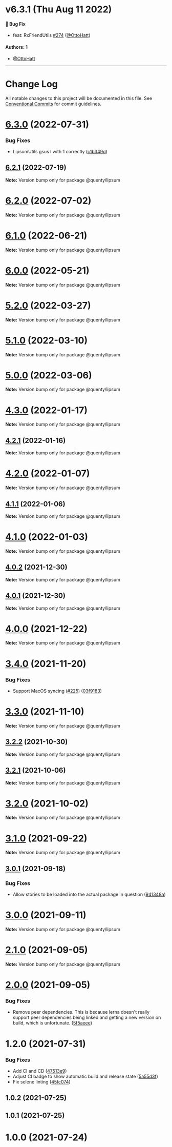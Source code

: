 # v6.3.1 (Thu Aug 11 2022)

#### 🐛 Bug Fix

- feat: RxFriendUtils [#274](https://github.com/Quenty/NevermoreEngine/pull/274) ([@OttoHatt](https://github.com/OttoHatt))

#### Authors: 1

- [@OttoHatt](https://github.com/OttoHatt)

---

# Change Log

All notable changes to this project will be documented in this file.
See [Conventional Commits](https://conventionalcommits.org) for commit guidelines.

# [6.3.0](https://github.com/Quenty/NevermoreEngine/compare/@quenty/lipsum@6.2.1...@quenty/lipsum@6.3.0) (2022-07-31)


### Bug Fixes

* LipsumUtils gsus l with 1 correctly ([c1b349d](https://github.com/Quenty/NevermoreEngine/commit/c1b349d4fc58dd9330810a328eeef5c1665bbb5d))





## [6.2.1](https://github.com/Quenty/NevermoreEngine/compare/@quenty/lipsum@6.2.0...@quenty/lipsum@6.2.1) (2022-07-19)

**Note:** Version bump only for package @quenty/lipsum





# [6.2.0](https://github.com/Quenty/NevermoreEngine/compare/@quenty/lipsum@6.1.0...@quenty/lipsum@6.2.0) (2022-07-02)

**Note:** Version bump only for package @quenty/lipsum





# [6.1.0](https://github.com/Quenty/NevermoreEngine/compare/@quenty/lipsum@6.0.0...@quenty/lipsum@6.1.0) (2022-06-21)

**Note:** Version bump only for package @quenty/lipsum





# [6.0.0](https://github.com/Quenty/NevermoreEngine/compare/@quenty/lipsum@5.2.0...@quenty/lipsum@6.0.0) (2022-05-21)

**Note:** Version bump only for package @quenty/lipsum





# [5.2.0](https://github.com/Quenty/NevermoreEngine/compare/@quenty/lipsum@5.1.0...@quenty/lipsum@5.2.0) (2022-03-27)

**Note:** Version bump only for package @quenty/lipsum





# [5.1.0](https://github.com/Quenty/NevermoreEngine/compare/@quenty/lipsum@5.0.0...@quenty/lipsum@5.1.0) (2022-03-10)

**Note:** Version bump only for package @quenty/lipsum





# [5.0.0](https://github.com/Quenty/NevermoreEngine/compare/@quenty/lipsum@4.3.0...@quenty/lipsum@5.0.0) (2022-03-06)

**Note:** Version bump only for package @quenty/lipsum





# [4.3.0](https://github.com/Quenty/NevermoreEngine/compare/@quenty/lipsum@4.2.1...@quenty/lipsum@4.3.0) (2022-01-17)

**Note:** Version bump only for package @quenty/lipsum





## [4.2.1](https://github.com/Quenty/NevermoreEngine/compare/@quenty/lipsum@4.2.0...@quenty/lipsum@4.2.1) (2022-01-16)

**Note:** Version bump only for package @quenty/lipsum





# [4.2.0](https://github.com/Quenty/NevermoreEngine/compare/@quenty/lipsum@4.1.1...@quenty/lipsum@4.2.0) (2022-01-07)

**Note:** Version bump only for package @quenty/lipsum





## [4.1.1](https://github.com/Quenty/NevermoreEngine/compare/@quenty/lipsum@4.1.0...@quenty/lipsum@4.1.1) (2022-01-06)

**Note:** Version bump only for package @quenty/lipsum





# [4.1.0](https://github.com/Quenty/NevermoreEngine/compare/@quenty/lipsum@4.0.2...@quenty/lipsum@4.1.0) (2022-01-03)

**Note:** Version bump only for package @quenty/lipsum





## [4.0.2](https://github.com/Quenty/NevermoreEngine/compare/@quenty/lipsum@4.0.1...@quenty/lipsum@4.0.2) (2021-12-30)

**Note:** Version bump only for package @quenty/lipsum





## [4.0.1](https://github.com/Quenty/NevermoreEngine/compare/@quenty/lipsum@4.0.0...@quenty/lipsum@4.0.1) (2021-12-30)

**Note:** Version bump only for package @quenty/lipsum





# [4.0.0](https://github.com/Quenty/NevermoreEngine/compare/@quenty/lipsum@3.4.0...@quenty/lipsum@4.0.0) (2021-12-22)

**Note:** Version bump only for package @quenty/lipsum





# [3.4.0](https://github.com/Quenty/NevermoreEngine/compare/@quenty/lipsum@3.3.0...@quenty/lipsum@3.4.0) (2021-11-20)


### Bug Fixes

* Support MacOS syncing ([#225](https://github.com/Quenty/NevermoreEngine/issues/225)) ([03f9183](https://github.com/Quenty/NevermoreEngine/commit/03f918392c6a5bdd33f8a17c38de371d1e06c67a))





# [3.3.0](https://github.com/Quenty/NevermoreEngine/compare/@quenty/lipsum@3.2.2...@quenty/lipsum@3.3.0) (2021-11-10)

**Note:** Version bump only for package @quenty/lipsum





## [3.2.2](https://github.com/Quenty/NevermoreEngine/compare/@quenty/lipsum@3.2.1...@quenty/lipsum@3.2.2) (2021-10-30)

**Note:** Version bump only for package @quenty/lipsum





## [3.2.1](https://github.com/Quenty/NevermoreEngine/compare/@quenty/lipsum@3.2.0...@quenty/lipsum@3.2.1) (2021-10-06)

**Note:** Version bump only for package @quenty/lipsum





# [3.2.0](https://github.com/Quenty/NevermoreEngine/compare/@quenty/lipsum@3.1.0...@quenty/lipsum@3.2.0) (2021-10-02)

**Note:** Version bump only for package @quenty/lipsum





# [3.1.0](https://github.com/Quenty/NevermoreEngine/compare/@quenty/lipsum@3.0.1...@quenty/lipsum@3.1.0) (2021-09-22)

**Note:** Version bump only for package @quenty/lipsum





## [3.0.1](https://github.com/Quenty/NevermoreEngine/compare/@quenty/lipsum@3.0.0...@quenty/lipsum@3.0.1) (2021-09-18)


### Bug Fixes

* Allow stories to be loaded into the actual package in question ([941348a](https://github.com/Quenty/NevermoreEngine/commit/941348a6e59742adf4f3824403814679964ad87e))





# [3.0.0](https://github.com/Quenty/NevermoreEngine/compare/@quenty/lipsum@2.1.0...@quenty/lipsum@3.0.0) (2021-09-11)

**Note:** Version bump only for package @quenty/lipsum





# [2.1.0](https://github.com/Quenty/NevermoreEngine/compare/@quenty/lipsum@2.0.0...@quenty/lipsum@2.1.0) (2021-09-05)

**Note:** Version bump only for package @quenty/lipsum





# [2.0.0](https://github.com/Quenty/NevermoreEngine/compare/@quenty/lipsum@1.2.0...@quenty/lipsum@2.0.0) (2021-09-05)


### Bug Fixes

* Remove peer dependencies. This is because lerna doesn't really support peer dependencies being linked and getting a new version on build, which is unfortunate. ([5f5aeee](https://github.com/Quenty/NevermoreEngine/commit/5f5aeeea8de9975435309e53679f0ef7064f9dd0))





# 1.2.0 (2021-07-31)


### Bug Fixes

* Add CI and CD ([47513e9](https://github.com/Quenty/NevermoreEngine/commit/47513e9b568162707534af132396dd8756947dd3))
* Adjust CI badge to show automatic build and release state ([5a55d3f](https://github.com/Quenty/NevermoreEngine/commit/5a55d3f19bf8d66a760d67da9b56ed47fab74656))
* Fix selene linting ([45fc074](https://github.com/Quenty/NevermoreEngine/commit/45fc07489ee59127ac6582689f19a0e87c1e5b5a))



## 1.0.2 (2021-07-25)



## 1.0.1 (2021-07-25)



# 1.0.0 (2021-07-24)
